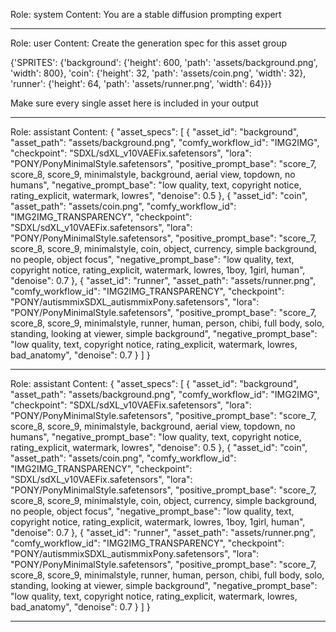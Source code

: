 Role: system
Content: You are a stable diffusion prompting expert
__________________
Role: user
Content: Create the generation spec for this asset group



{'SPRITES': {'background': {'height': 600, 'path': 'assets/background.png', 'width': 800}, 'coin': {'height': 32, 'path': 'assets/coin.png', 'width': 32}, 'runner': {'height': 64, 'path': 'assets/runner.png', 'width': 64}}}



Make sure every single asset here is included in your output
__________________
Role: assistant
Content: {
  "asset_specs": [
    {
      "asset_id": "background",
      "asset_path": "assets/background.png",
      "comfy_workflow_id": "IMG2IMG",
      "checkpoint": "SDXL/sdXL_v10VAEFix.safetensors",
      "lora": "PONY/PonyMinimalStyle.safetensors",
      "positive_prompt_base": "score_7, score_8, score_9, minimalstyle, background, aerial view, topdown, no humans",
      "negative_prompt_base": "low quality, text, copyright notice, rating_explicit, watermark, lowres",
      "denoise": 0.5
    },
    {
      "asset_id": "coin",
      "asset_path": "assets/coin.png",
      "comfy_workflow_id": "IMG2IMG_TRANSPARENCY",
      "checkpoint": "SDXL/sdXL_v10VAEFix.safetensors",
      "lora": "PONY/PonyMinimalStyle.safetensors",
      "positive_prompt_base": "score_7, score_8, score_9, minimalstyle, coin, object, currency, simple background, no people, object focus",
      "negative_prompt_base": "low quality, text, copyright notice, rating_explicit, watermark, lowres, 1boy, 1girl, human",
      "denoise": 0.7
    },
    {
      "asset_id": "runner",
      "asset_path": "assets/runner.png",
      "comfy_workflow_id": "IMG2IMG_TRANSPARENCY",
      "checkpoint": "PONY/autismmixSDXL_autismmixPony.safetensors",
      "lora": "PONY/PonyMinimalStyle.safetensors",
      "positive_prompt_base": "score_7, score_8, score_9, minimalstyle, runner, human, person, chibi, full body, solo, standing, looking at viewer, simple background",
      "negative_prompt_base": "low quality, text, copyright notice, rating_explicit, watermark, lowres, bad_anatomy",
      "denoise": 0.7
    }
  ]
}
__________________
Role: assistant
Content: {
 "asset_specs": [
  {
   "asset_id": "background",
   "asset_path": "assets/background.png",
   "comfy_workflow_id": "IMG2IMG",
   "checkpoint": "SDXL/sdXL_v10VAEFix.safetensors",
   "lora": "PONY/PonyMinimalStyle.safetensors",
   "positive_prompt_base": "score_7, score_8, score_9, minimalstyle, background, aerial view, topdown, no humans",
   "negative_prompt_base": "low quality, text, copyright notice, rating_explicit, watermark, lowres",
   "denoise": 0.5
  },
  {
   "asset_id": "coin",
   "asset_path": "assets/coin.png",
   "comfy_workflow_id": "IMG2IMG_TRANSPARENCY",
   "checkpoint": "SDXL/sdXL_v10VAEFix.safetensors",
   "lora": "PONY/PonyMinimalStyle.safetensors",
   "positive_prompt_base": "score_7, score_8, score_9, minimalstyle, coin, object, currency, simple background, no people, object focus",
   "negative_prompt_base": "low quality, text, copyright notice, rating_explicit, watermark, lowres, 1boy, 1girl, human",
   "denoise": 0.7
  },
  {
   "asset_id": "runner",
   "asset_path": "assets/runner.png",
   "comfy_workflow_id": "IMG2IMG_TRANSPARENCY",
   "checkpoint": "PONY/autismmixSDXL_autismmixPony.safetensors",
   "lora": "PONY/PonyMinimalStyle.safetensors",
   "positive_prompt_base": "score_7, score_8, score_9, minimalstyle, runner, human, person, chibi, full body, solo, standing, looking at viewer, simple background",
   "negative_prompt_base": "low quality, text, copyright notice, rating_explicit, watermark, lowres, bad_anatomy",
   "denoise": 0.7
  }
 ]
}
__________________
